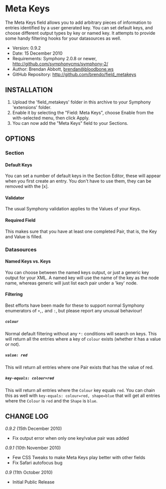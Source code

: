 # Meta Keys

The Meta Keys field allows you to add arbitrary pieces of information to entries
identified by a user generated key. You can set default keys, and choose different
output types by key or named key. It attempts to provide some handy filtering hooks
for your datasources as well.

- Version: 0.9.2
- Date: 15 December 2010
- Requirements: Symphony 2.0.8 or newer, <http://github.com/symphonycms/symphony-2/>
- Author: Brendan Abbott, brendan@bloodbone.ws
- GitHub Repository: <http://github.com/brendo/field_metakeys>

## INSTALLATION

1. Upload the 'field_metakeys' folder in this archive to your Symphony 'extensions' folder.
2. Enable it by selecting the "Field: Meta Keys", choose Enable from the with-selected menu, then click Apply.
3. You can now add the "Meta Keys" field to your Sections.

## OPTIONS

### Section
#### Default Keys
You can set a number of default keys in the Section Editor, these will appear when you
first create an entry. You don't have to use them, they can be removed with the [x].

#### Validator
The usual Symphony validation applies to the Values of your Keys.

#### Required Field
This makes sure that you have at least one completed Pair, that is, the Key and Value is
filled.

### Datasources
#### Named Keys vs. Keys
You can choose between the named keys output, or just a generic key output for your XML.
A named key will use the name of the key as the node name, whereas generic will just list
each pair under a 'key' node.

#### Filtering
Best efforts have been made for these to support normal Symphony enumerators of `+`,`,` and `:`,
but please report any unusual behaviour!

##### `colour`
Normal default filtering without any `*:` conditions will search on keys. This will return all
the entries where a key of `colour` exists (whether it has a value or not).

##### `value: red`
This will return all entries where one Pair exists that has the value of red.

##### `key-equals: colour=red`
This will return all entries where the `Colour` key equals `red`. You can chain this as well with
`key-equals: colour=red, shape=blue` that will get all entries where the `Colour` is `red` and
the `Shape` is `blue`.

## CHANGE LOG

*0.9.2* (15th December 2010)

- Fix output error when only one key/value pair was added

*0.9.1* (10th November 2010)

- Few CSS Tweaks to make Meta Keys play better with other fields
- Fix Safari autofocus bug

*0.9* (11th October 2010)

- Initial Public Release